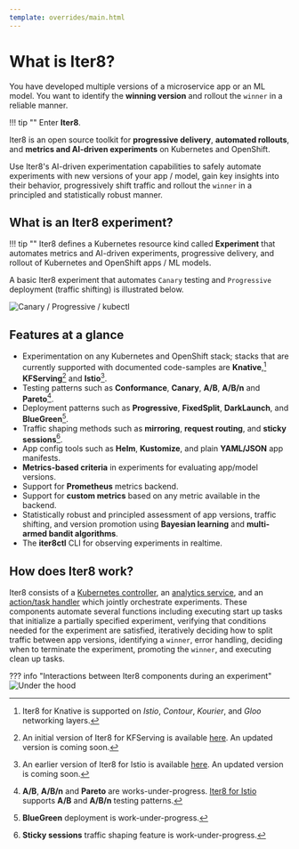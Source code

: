 ```yaml
---
template: overrides/main.html
---
```


# What is Iter8?

You have developed multiple versions of a microservice app or an ML model. You want to identify the **winning version** and rollout the `winner` in a reliable manner.

!!! tip ""
    Enter **Iter8**.

Iter8 is an open source toolkit for **progressive delivery**, **automated rollouts**, and **metrics and AI-driven experiments** on Kubernetes and OpenShift. 

Use Iter8's AI-driven experimentation capabilities to safely automate experiments with new versions of your app / model, gain key insights into their behavior, progressively shift traffic and rollout the `winner` in a principled and statistically robust manner.
<!-- Iter8 enables delivery of high-impact code changes within your microservices applications in an agile manner while eliminating the risk.  -->


## What is an Iter8 experiment?

!!! tip ""
    Iter8 defines a Kubernetes resource kind called **Experiment** that automates metrics and AI-driven experiments, progressive delivery, and rollout of Kubernetes and OpenShift apps / ML models.

A basic Iter8 experiment that automates `Canary` testing and `Progressive` deployment (traffic shifting) is illustrated below.

![Canary / Progressive / kubectl](/assets/images/canary-progressive-kubectl.png)

## Features at a glance

- Experimentation on any Kubernetes and OpenShift stack; stacks that are currently supported with documented code-samples are **Knative**,[^1] **KFServing**[^2] and **Istio**[^3].
- Testing patterns such as **Conformance**, **Canary**, **A/B**, **A/B/n** and **Pareto**[^4].
- Deployment patterns such as **Progressive**, **FixedSplit**, **DarkLaunch**, and **BlueGreen**[^5].
- Traffic shaping methods such as **mirroring**, **request routing**, and **sticky sessions**[^6].
- App config tools such as **Helm**, **Kustomize**, and plain **YAML/JSON** app manifests.
- **Metrics-based criteria** in experiments for evaluating app/model versions.
- Support for **Prometheus** metrics backend.
- Support for **custom metrics** based on any metric available in the backend.
- Statistically robust and principled assessment of app versions, traffic shifting, and version promotion using **Bayesian learning** and **multi-armed bandit algorithms**.
- The **iter8ctl** CLI for observing experiments in realtime.

## How does Iter8 work?

Iter8 consists of a [Kubernetes controller](https://github.com/iter8-tools/etc3), an [analytics service](https://github.com/iter8-tools/iter8-analytics), and an [action/task handler](https://github.com/iter8-tools/handler) which jointly orchestrate experiments. These components automate several functions including executing start up tasks that initialize a partially specified experiment, verifying that conditions needed for the experiment are satisfied, iteratively deciding how to split traffic between app versions, identifying a `winner`, error handling, deciding when to terminate the experiment, promoting the `winner`, and executing clean up tasks.

??? info "Interactions between Iter8 components during an experiment"
    ![Under the hood](/assets/images/under-the-hood.png)

[^1]: Iter8 for Knative is supported on *Istio*, *Contour*, *Kourier*, and *Gloo* networking layers.
[^2]: An initial version of Iter8 for KFServing is available [here](https://github.com/iter8-tools/iter8-kfserving). An updated version is coming soon.
[^3]: An earlier version of Iter8 for Istio is available [here](https://github.com/iter8-tools/iter8). An updated version is coming soon.
[^4]: **A/B**, **A/B/n** and **Pareto** are works-under-progress. [Iter8 for Istio](https://github.com/iter8-tools/iter8) supports **A/B** and **A/B/n** testing patterns.
[^5]: **BlueGreen** deployment is work-under-progress.
[^6]: **Sticky sessions** traffic shaping feature is work-under-progress.
